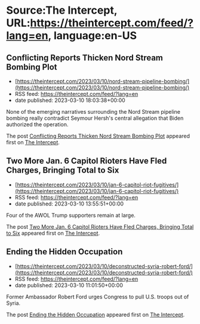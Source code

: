 # Source:The Intercept, URL:https://theintercept.com/feed/?lang=en, language:en-US

## Conflicting Reports Thicken Nord Stream Bombing Plot
 - [https://theintercept.com/2023/03/10/nord-stream-pipeline-bombing/](https://theintercept.com/2023/03/10/nord-stream-pipeline-bombing/)
 - RSS feed: https://theintercept.com/feed/?lang=en
 - date published: 2023-03-10 18:03:38+00:00

<p>None of the emerging narratives surrounding the Nord Stream pipeline bombing really contradict Seymour Hersh's central allegation that Biden authorized the operation.</p>
<p>The post <a href="https://theintercept.com/2023/03/10/nord-stream-pipeline-bombing/" rel="nofollow">Conflicting Reports Thicken Nord Stream Bombing Plot</a> appeared first on <a href="https://theintercept.com" rel="nofollow">The Intercept</a>.</p>

## Two More Jan. 6 Capitol Rioters Have Fled Charges, Bringing Total to Six
 - [https://theintercept.com/2023/03/10/jan-6-capitol-riot-fugitives/](https://theintercept.com/2023/03/10/jan-6-capitol-riot-fugitives/)
 - RSS feed: https://theintercept.com/feed/?lang=en
 - date published: 2023-03-10 13:55:51+00:00

<p>Four of the AWOL Trump supporters remain at large.</p>
<p>The post <a href="https://theintercept.com/2023/03/10/jan-6-capitol-riot-fugitives/" rel="nofollow">Two More Jan. 6 Capitol Rioters Have Fled Charges, Bringing Total to Six</a> appeared first on <a href="https://theintercept.com" rel="nofollow">The Intercept</a>.</p>

## Ending the Hidden Occupation
 - [https://theintercept.com/2023/03/10/deconstructed-syria-robert-ford/](https://theintercept.com/2023/03/10/deconstructed-syria-robert-ford/)
 - RSS feed: https://theintercept.com/feed/?lang=en
 - date published: 2023-03-10 11:01:50+00:00

<p>Former Ambassador Robert Ford urges Congress to pull U.S. troops out of Syria.</p>
<p>The post <a href="https://theintercept.com/2023/03/10/deconstructed-syria-robert-ford/" rel="nofollow">Ending the Hidden Occupation</a> appeared first on <a href="https://theintercept.com" rel="nofollow">The Intercept</a>.</p>


